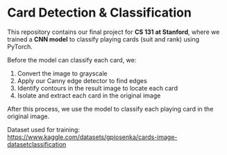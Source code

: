 # Card Detection & Classification

This repository contains our final project for **CS 131 at Stanford**, where we trained a **CNN model** to classify playing cards (suit and rank) using PyTorch.

Before the model can classify each card, we:
  1. Convert the image to grayscale
  2. Apply our Canny edge detector to find edges
  3. Identify contours in the result image to locate each card
  4. Isolate and extract each card in the original image

After this process, we use the model to classify each playing card in the original image. 

Dataset used for training: https://www.kaggle.com/datasets/gpiosenka/cards-image-datasetclassification
